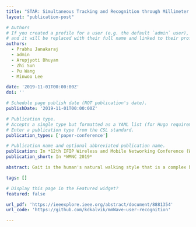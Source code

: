 ```yaml
---
title: "STAR: Simultaneous Tracking and Recognition through Millimeter Waves and Deep Learning"
layout: "publication-post"

# Authors
# If you created a profile for a user (e.g. the default `admin` user), write the username (folder name) here
# and it will be replaced with their full name and linked to their profile.
authors:
  - Prabhu Janakaraj
  - admin
  - Arupjyoti Bhuyan
  - Zhi Sun
  - Pu Wang
  - Minwoo Lee

date: '2019-11-01T00:00:00Z'
doi: ''

# Schedule page publish date (NOT publication's date).
publishDate: '2019-11-01T00:00:00Z'

# Publication type.
# Accepts a single type but formatted as a YAML list (for Hugo requirements).
# Enter a publication type from the CSL standard.
publication_types: ['paper-conference']

# Publication name and optional abbreviated publication name.
publication: In *12th IFIP Wireless and Mobile Networking Conference (WMNC 2019)*
publication_short: In *WMNC 2019*

abstract: Gait is the human's natural walking style that is a complex biological process unique to each person. This paper aims to exploit millimeter wave (mmWave) to extract fine-grained microdoppler signatures of human movements, which are used as the mmWave gait biometric for user recognition. Towards this goal, a deep microdoppler learning system is proposed, which utilizes deep neural networks to automatically learn and extract the discriminative features in the mmWave gait biometic data to distinguish a large number of people from each other. In particular, our system consists of two subsystems including human target tracking and human target recognition. The tracking subsystem is responsible for detecting the appearance of a human subject, tracking his/her locations and estimating his/her walking velocity. The recognition subsystem utilizes the tracking data to generate the microdoppler signatures as the mmWave biometrics, which are fed into a custom-designed residual deep convolutional neural network (DCNN) for automatic feature extractions. Finally, a softmax classifier utilizes the extracted features for user identification. In a typical indoor environment, a top-1 identification accuracy of 97.45% is achieved for a dataset of 20 people.

tags: []

# Display this page in the Featured widget?
featured: false

url_pdf: 'https://ieeexplore.ieee.org/abstract/document/8881354'
url_code: 'https://github.com/kdkalvik/mmWave-user-recognition'

---
```

